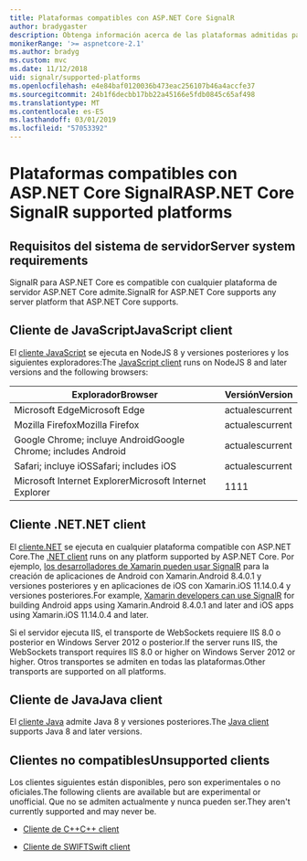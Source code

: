 ```yaml
---
title: Plataformas compatibles con ASP.NET Core SignalR
author: bradygaster
description: Obtenga información acerca de las plataformas admitidas para ASP.NET Core SignalR.
monikerRange: '>= aspnetcore-2.1'
ms.author: bradyg
ms.custom: mvc
ms.date: 11/12/2018
uid: signalr/supported-platforms
ms.openlocfilehash: e4e84baf0120036b473eac256107b46a4accfe37
ms.sourcegitcommit: 24b1f6decbb17bb22a45166e5fdb0845c65af498
ms.translationtype: MT
ms.contentlocale: es-ES
ms.lasthandoff: 03/01/2019
ms.locfileid: "57053392"
---
```

# <a name="aspnet-core-signalr-supported-platforms"></a><span data-ttu-id="0da73-103">Plataformas compatibles con ASP.NET Core SignalR</span><span class="sxs-lookup"><span data-stu-id="0da73-103">ASP.NET Core SignalR supported platforms</span></span>

## <a name="server-system-requirements"></a><span data-ttu-id="0da73-104">Requisitos del sistema de servidor</span><span class="sxs-lookup"><span data-stu-id="0da73-104">Server system requirements</span></span>

<span data-ttu-id="0da73-105">SignalR para ASP.NET Core es compatible con cualquier plataforma de servidor ASP.NET Core admite.</span><span class="sxs-lookup"><span data-stu-id="0da73-105">SignalR for ASP.NET Core supports any server platform that ASP.NET Core supports.</span></span>

## <a name="javascript-client"></a><span data-ttu-id="0da73-106">Cliente de JavaScript</span><span class="sxs-lookup"><span data-stu-id="0da73-106">JavaScript client</span></span>

<span data-ttu-id="0da73-107">El [cliente JavaScript](https://www.npmjs.com/package/@aspnet/signalr) se ejecuta en NodeJS 8 y versiones posteriores y los siguientes exploradores:</span><span class="sxs-lookup"><span data-stu-id="0da73-107">The [JavaScript client](https://www.npmjs.com/package/@aspnet/signalr) runs on NodeJS 8 and later versions and the following browsers:</span></span>

| <span data-ttu-id="0da73-108">Explorador</span><span class="sxs-lookup"><span data-stu-id="0da73-108">Browser</span></span>                         | <span data-ttu-id="0da73-109">Versión</span><span class="sxs-lookup"><span data-stu-id="0da73-109">Version</span></span> |
| ------------------------------- | ------- |
| <span data-ttu-id="0da73-110">Microsoft Edge</span><span class="sxs-lookup"><span data-stu-id="0da73-110">Microsoft Edge</span></span>                  | <span data-ttu-id="0da73-111">actuales</span><span class="sxs-lookup"><span data-stu-id="0da73-111">current</span></span> |
| <span data-ttu-id="0da73-112">Mozilla Firefox</span><span class="sxs-lookup"><span data-stu-id="0da73-112">Mozilla Firefox</span></span>                 | <span data-ttu-id="0da73-113">actuales</span><span class="sxs-lookup"><span data-stu-id="0da73-113">current</span></span> |
| <span data-ttu-id="0da73-114">Google Chrome; incluye Android</span><span class="sxs-lookup"><span data-stu-id="0da73-114">Google Chrome; includes Android</span></span> | <span data-ttu-id="0da73-115">actuales</span><span class="sxs-lookup"><span data-stu-id="0da73-115">current</span></span> |
| <span data-ttu-id="0da73-116">Safari; incluye iOS</span><span class="sxs-lookup"><span data-stu-id="0da73-116">Safari; includes iOS</span></span>            | <span data-ttu-id="0da73-117">actuales</span><span class="sxs-lookup"><span data-stu-id="0da73-117">current</span></span> |
| <span data-ttu-id="0da73-118">Microsoft Internet Explorer</span><span class="sxs-lookup"><span data-stu-id="0da73-118">Microsoft Internet Explorer</span></span>     | <span data-ttu-id="0da73-119">11</span><span class="sxs-lookup"><span data-stu-id="0da73-119">11</span></span>      |
 
## <a name="net-client"></a><span data-ttu-id="0da73-120">Cliente .NET</span><span class="sxs-lookup"><span data-stu-id="0da73-120">.NET client</span></span>

<span data-ttu-id="0da73-121">El [cliente.NET](https://www.nuget.org/packages/Microsoft.AspNetCore.SignalR/) se ejecuta en cualquier plataforma compatible con ASP.NET Core.</span><span class="sxs-lookup"><span data-stu-id="0da73-121">The [.NET client](https://www.nuget.org/packages/Microsoft.AspNetCore.SignalR/) runs on any platform supported by ASP.NET Core.</span></span> <span data-ttu-id="0da73-122">Por ejemplo, [los desarrolladores de Xamarin pueden usar SignalR](https://github.com/aspnet/Announcements/issues/305) para la creación de aplicaciones de Android con Xamarin.Android 8.4.0.1 y versiones posteriores y en aplicaciones de iOS con Xamarin.iOS 11.14.0.4 y versiones posteriores.</span><span class="sxs-lookup"><span data-stu-id="0da73-122">For example, [Xamarin developers can use SignalR](https://github.com/aspnet/Announcements/issues/305) for building Android apps using Xamarin.Android 8.4.0.1 and later and iOS apps using Xamarin.iOS 11.14.0.4 and later.</span></span>

<span data-ttu-id="0da73-123">Si el servidor ejecuta IIS, el transporte de WebSockets requiere IIS 8.0 o posterior en Windows Server 2012 o posterior.</span><span class="sxs-lookup"><span data-stu-id="0da73-123">If the server runs IIS, the WebSockets transport requires IIS 8.0 or higher on Windows Server 2012 or higher.</span></span> <span data-ttu-id="0da73-124">Otros transportes se admiten en todas las plataformas.</span><span class="sxs-lookup"><span data-stu-id="0da73-124">Other transports are supported on all platforms.</span></span>

## <a name="java-client"></a><span data-ttu-id="0da73-125">Cliente de Java</span><span class="sxs-lookup"><span data-stu-id="0da73-125">Java client</span></span>

<span data-ttu-id="0da73-126">El [cliente Java](https://search.maven.org/artifact/com.microsoft.aspnet/signalr) admite Java 8 y versiones posteriores.</span><span class="sxs-lookup"><span data-stu-id="0da73-126">The [Java client](https://search.maven.org/artifact/com.microsoft.aspnet/signalr) supports Java 8 and later versions.</span></span>

## <a name="unsupported-clients"></a><span data-ttu-id="0da73-127">Clientes no compatibles</span><span class="sxs-lookup"><span data-stu-id="0da73-127">Unsupported clients</span></span>

<span data-ttu-id="0da73-128">Los clientes siguientes están disponibles, pero son experimentales o no oficiales.</span><span class="sxs-lookup"><span data-stu-id="0da73-128">The following clients are available but are experimental or unofficial.</span></span> <span data-ttu-id="0da73-129">Que no se admiten actualmente y nunca pueden ser.</span><span class="sxs-lookup"><span data-stu-id="0da73-129">They aren't currently supported and may never be.</span></span>

* [<span data-ttu-id="0da73-130">Cliente de C++</span><span class="sxs-lookup"><span data-stu-id="0da73-130">C++ client</span></span>](https://github.com/aspnet/SignalR/tree/master/clients/cpp)

* [<span data-ttu-id="0da73-131">Cliente de SWIFT</span><span class="sxs-lookup"><span data-stu-id="0da73-131">Swift client</span></span>](https://github.com/moozzyk/SignalR-Client-Swift)
